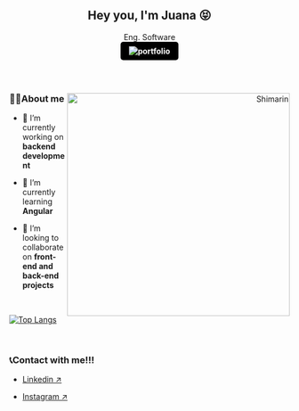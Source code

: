 <h2 align="center">Hey you, I'm Juana 😝</h2>
<p align='center'>
  Eng. Software 
  <a href="https://juanawebsite.vercel.app/" target="_blank">
    <br>
  <img src="https://img.shields.io/badge/Portafolio%20Web-%23FF69B4.svg?style=for-the-badge&logoColor=white" alt="portfolio"     style="margin-bottom: 5px; background-color: black; color: #ffffff; padding: 8px 15px; border-radius: 5px; font-weight: bold;" />
  </a>
</p>
<br>

<div>
  
  <div align='right'>
    <img align="right" width="400" alt="Shimarin" src="https://github.com/jsolano0112/jsolano0112/assets/90517708/c272700c-8a87-4b87-aa8b-b63dc2ba76a7"/>

  </div>
   <p align='left'>
  
  ### 🙆‍♀️About me
  
  - 🔭 I’m currently working on **backend development**
  
  - 🌱 I’m currently learning **Angular**
  
  - 👯 I’m looking to collaborate on **front-end and back-end projects**
    
  <br>
  
  </p>
  
</div>
  
  <div>
  <p align= ''>
    
  [![Top Langs](https://github-readme-stats.vercel.app/api/top-langs/?username=jsolano0112&langs_count=4&theme=transparent)](https://github.com/anuraghazra/github-readme-stats)

</p>

<br>


### 📞Contact with me!!!

-  <a href="https://www.linkedin.com/in/juana-solano-07686b1b0/" target="_blank"> Linkedin ↗</a>

-  <a href="https://www.instagram.com/ssssshhv/" target="_blank"> Instagram ↗ </a>

